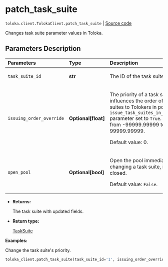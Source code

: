 # patch_task_suite
`toloka.client.TolokaClient.patch_task_suite` | [Source code](https://github.com/Toloka/toloka-kit/blob/v1.1.3/src/client/__init__.py#L2669)

Changes task suite parameter values in Toloka.

## Parameters Description

| Parameters | Type | Description |
| :----------| :----| :-----------|
`task_suite_id`|**str**|<p>The ID of the task suite.</p>
`issuing_order_override`|**Optional\[float\]**|<p>The priority of a task suite. It influences the order of assigning task suites to Tolokers in pools with the `issue_task_suites_in_creation_order` parameter set to `True`. Allowed range: from -99999.99999 to 99999.99999. </p><p>Default value: 0.</p>
`open_pool`|**Optional\[bool\]**|<p>Open the pool immediately after changing a task suite, if the pool is closed. </p><p>Default value: `False`.</p>

* **Returns:**

  The task suite with updated fields.

* **Return type:**

  [TaskSuite](toloka.client.task_suite.TaskSuite.md)

**Examples:**

Change the task suite's priority.

```python
toloka_client.patch_task_suite(task_suite_id='1', issuing_order_override=100)
```
